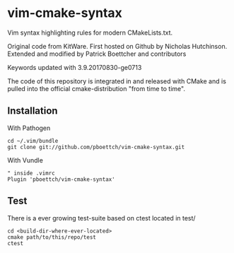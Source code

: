 # vim-cmake-syntax

Vim syntax highlighting rules for modern CMakeLists.txt.

Original code from KitWare.
First hosted on Github by Nicholas Hutchinson.
Extended and modified by Patrick Boettcher and contributors

Keywords updated with 3.9.20170830-ge0713

The code of this repository is integrated in and released with CMake and is pulled
into the official cmake-distribution "from time to time".

## Installation

With Pathogen

    cd ~/.vim/bundle
    git clone git://github.com/pboettch/vim-cmake-syntax.git

With Vundle

    " inside .vimrc
    Plugin 'pboettch/vim-cmake-syntax'

## Test

There is a ever growing test-suite based on ctest located in test/

    cd <build-dir-where-ever-located>
    cmake path/to/this/repo/test
    ctest
